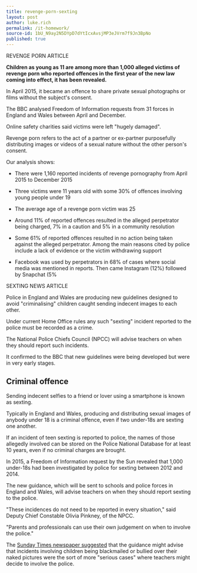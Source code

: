 ```yaml
---
title: revenge-porn-sexting
layout: post
author: luke.rich
permalink: /it-homework/
source-id: 1bU_N9ay2N5DYpD7dYtIcxAvsjMP3eJVrm7f9Jn3BpNo
published: true
---
```

REVENGE PORN ARTICLE

**Children as young as 11 are among more than 1,000 alleged victims of revenge porn who reported offences in the first year of the new law coming into effect, it has been revealed.**

In April 2015, it became an offence to share private sexual photographs or films without the subject's consent.

The BBC analysed Freedom of Information requests from 31 forces in England and Wales between April and December.

Online safety charities said victims were left "hugely damaged".

Revenge porn refers to the act of a partner or ex-partner purposefully distributing images or videos of a sexual nature without the other person's consent.

Our analysis shows:

* There were 1,160 reported incidents of revenge pornography from April 2015 to December 2015

* Three victims were 11 years old with some 30% of offences involving young people under 19

* The average age of a revenge porn victim was 25

* Around 11% of reported offences resulted in the alleged perpetrator being charged, 7% in a caution and 5% in a community resolution

* Some 61% of reported offences resulted in no action being taken against the alleged perpetrator. Among the main reasons cited by police include a lack of evidence or the victim withdrawing support

* Facebook was used by perpetrators in 68% of cases where social media was mentioned in reports. Then came Instagram (12%) followed by Snapchat (5%

SEXTING NEWS ARTICLE

Police in England and Wales are producing new guidelines designed to avoid "criminalising" children caught sending indecent images to each other.

Under current Home Office rules any such "sexting" incident reported to the police must be recorded as a crime.

The National Police Chiefs Council (NPCC) will advise teachers on when they should report such incidents.

It confirmed to the BBC that new guidelines were being developed but were in very early stages.

## Criminal offence

Sending indecent selfies to a friend or lover using a smartphone is known as sexting.

Typically in England and Wales, producing and distributing sexual images of anybody under 18 is a criminal offence, even if two under-18s are sexting one another.

If an incident of teen sexting is reported to police, the names of those allegedly involved can be stored on the Police National Database for at least 10 years, even if no criminal charges are brought.

In 2015, a Freedom of Information request by the Sun revealed that 1,000 under-18s had been investigated by police for sexting between 2012 and 2014.

The new guidance, which will be sent to schools and police forces in England and Wales, will advise teachers on when they should report sexting to the police.

"These incidences do not need to be reported in every situation," said Deputy Chief Constable Olivia Pinkney, of the NPCC.

"Parents and professionals can use their own judgement on when to involve the police."

The [Sunday Times newspaper suggested](http://www.thesundaytimes.co.uk/sto/news/uk_news/article1668218.ece) that the guidance might advise that incidents involving children being blackmailed or bullied over their naked pictures were the sort of more "serious cases" where teachers might decide to involve the police.

